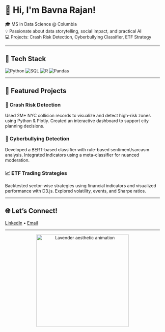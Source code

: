 # 🌸 Hi, I'm Bavna Rajan!

🎓 MS in Data Science @ Columbia  
💡 Passionate about data storytelling, social impact, and practical AI  
💻 Projects: Crash Risk Detection, Cyberbullying Classifier, ETF Strategy

---

## 🧰 Tech Stack  
![Python](https://img.shields.io/badge/Python-%23b57edc.svg?style=for-the-badge&logo=python&logoColor=white)
![SQL](https://img.shields.io/badge/SQL-%238e7cc3.svg?style=for-the-badge&logo=mysql&logoColor=white)
![R](https://img.shields.io/badge/R-%23a593c2.svg?style=for-the-badge&logo=r&logoColor=white)
![Pandas](https://img.shields.io/badge/Pandas-%23d3bdf0.svg?style=for-the-badge&logo=pandas&logoColor=black)

---

## 📌 Featured Projects

### 🚦 Crash Risk Detection  
Used 2M+ NYC collision records to visualize and detect high-risk zones using Python & Plotly. Created an interactive dashboard to support city planning decisions.  

### 🤖 Cyberbullying Detection  
Developed a BERT-based classifier with rule-based sentiment/sarcasm analysis. Integrated indicators using a meta-classifier for nuanced moderation.

### 📈 ETF Trading Strategies  
Backtested sector-wise strategies using financial indicators and visualized performance with D3.js. Explored volatility, events, and Sharpe ratios.

---

<!--## 📊 GitHub Stats

![Bavna's GitHub Stats](https://github-readme-stats.vercel.app/api?username=bavnarajan&show_icons=true&theme=graywhite)

-->
## 🌐 Let’s Connect!  
[LinkedIn](https://www.linkedin.com/in/bavna-rajan/) • [Email](br2794@columbia.edu)

---

<p align="center">
  <img src="https://media.giphy.com/media/L8K62iTDkzGX6/giphy.gif" width="300" alt="Lavender aesthetic animation" />
</p>
